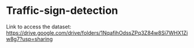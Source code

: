 # Traffic-sign-detection
Link to access the dataset:
https://drive.google.com/drive/folders/1NqafihOdssZPq3Z84w8Si7WHX1Ziw8g7?usp=sharing
